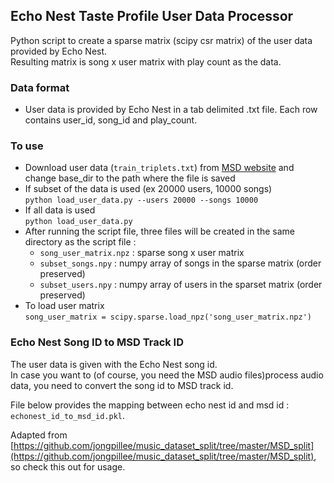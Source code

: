 ## Echo Nest Taste Profile User Data Processor 
Python script to create a sparse matrix (scipy csr matrix) of the user data provided by Echo Nest.  
Resulting matrix is song x user matrix with play count as the data.   

### Data format
* User data is provided by Echo Nest in a tab delimited .txt file. Each row contains user_id, song_id and play_count.

### To use 
* Download user data (`train_triplets.txt`) from [MSD website](https://labrosa.ee.columbia.edu/millionsong/tasteprofile) and change base_dir to the path where the file is saved     
* If subset of the data is used  (ex 20000 users, 10000 songs)   
`python load_user_data.py --users 20000 --songs 10000`
* If all data is used  
`python load_user_data.py`
* After running the script file, three files will be created in the same directory as the script file :  
	* `song_user_matrix.npz` : sparse song x user matrix
	* `subset_songs.npy` : numpy array of songs in the sparse matrix (order preserved)
	* `subset_users.npy` : numpy array of users in the sparset matrix (order preserved)
* To load user matrix  
` song_user_matrix = scipy.sparse.load_npz('song_user_matrix.npz') `  

### Echo Nest Song ID to MSD Track ID 
The user data is given with the Echo Nest song id.  
In case you want to (of course, you need the MSD audio files)process audio data, you need to convert the song id to MSD track id.   

File below provides the mapping between echo nest id and msd id :  
`echonest_id_to_msd_id.pkl`.  

Adapted from [https://github.com/jongpillee/music_dataset_split/tree/master/MSD_split](https://github.com/jongpillee/music_dataset_split/tree/master/MSD_split), so check this out for usage. 

